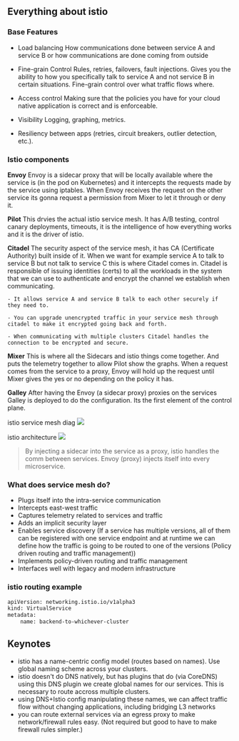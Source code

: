 ## Everything about istio

### Base Features

- Load balancing 
How communications done between service A and service B or how communications are done coming from outside

- Fine-grain Control
Rules, retries, failovers, fault injections. Gives you the ability to how you specifically talk to service A and not service B in certain situations. Fine-grain control over what traffic flows where.

- Access control
Making sure that the policies you have for your cloud native application is correct and is enforceable.

- Visibility
Logging, graphing, metrics.

- Resiliency between apps (retries, circuit breakers, outlier detection, etc.).


### Istio components

**Envoy**
Envoy is a sidecar proxy that will be locally available where the service is (in the pod on Kubernetes) and it intercepts the requests made by the service using iptables. When Envoy receives the request on the other service its gonna request a permission from Mixer to let it through or deny it.

**Pilot**
This drvies the actual istio service mesh. It has A/B testing, control canary deployments, timeouts, it is the intelligence of how everything works and it is the driver of istio.

**Citadel**
The security aspect of the service mesh, it has CA (Certificate Authority) built inside of it. When we want for example service A to talk to service B but not talk to service C this is where Citadel comes in. Citadel is responsible of issuing identities (certs) to all the workloads in the system that we can use to authenticate and encrypt the channel we establish when communicating. 

	- It allows service A and service B talk to each other securely if they need to.

	- You can upgrade unencrypted traffic in your service mesh through citadel to make it encrypted going back and forth.

	- When communicating with multiple clusters Citadel handles the connection to be encrypted and secure.

**Mixer**
This is where all the Sidecars and istio things come together. And puts the telemetry together to allow Pilot show the graphs. When a request comes from the service to a proxy, Envoy will hold up the request until Mixer gives the yes or no depending on the policy it has.

**Galley**
After having the Envoy (a sidecar proxy) proxies on the services Galley is deployed to do the configuration. Its the first element of the control plane.




istio service mesh diag
![](https://istio.io/latest/docs/ops/deployment/architecture/arch.svg)

istio architecture
![](https://istio.io/v1.1/docs/concepts/what-is-istio/arch.svg)

> By injecting a sidecar into the service as a proxy, istio handles the comm between services. Envoy (proxy) injects itself into every microservice.

### What does service mesh do?

- Plugs itself into the intra-service communication
- Intercepts east-west traffic
- Captures telemetry related to services and traffic
- Adds an implicit security layer
- Enables service discovery (If a service has multiple versions, all of them can be registered with one service endpoint and at runtime we can define how the traffic is going to be routed to one of the versions (Policy driven routing and traffic management))
- Implements policy-driven routing and traffic management
- Interfaces well with legacy and modern infrastructure


### istio routing example
```sh
apiVersion: networking.istio.io/v1alpha3
kind: VirtualService
metadata:
	name: backend-to-whichever-cluster

```

## Keynotes
- istio has a name-centric config model (routes based on names). Use global naming scheme across your clusters.
- istio doesn't do DNS natively, but has plugins that do (via CoreDNS) using this DNS plugin we create global names for our services. This is necessary to route accross multiple clusters.
- using DNS+Istio config manipulating these names, we can affect traffic flow without changing applications, including bridging L3 networks
- you can route external services via an egress proxy to make network/firewall rules easy. (Not required but good to have to make firewall rules simpler.)
